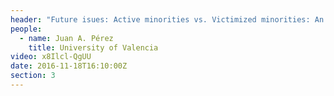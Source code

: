 ```yaml
---
header: "Future isues: Active minorities vs. Victimized minorities: An  Unfinished Task"
people:
  - name: Juan A. Pérez
    title: University of Valencia
video: x8Ilcl-QgUU
date: 2016-11-18T16:10:00Z
section: 3
---
```

